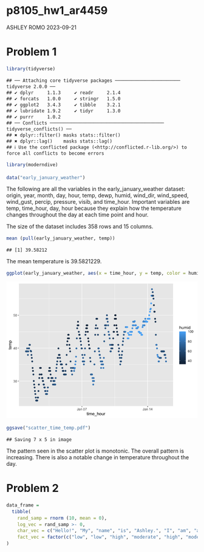 p8105_hw1_ar4459
================
ASHLEY ROMO
2023-09-21

# Problem 1

``` r
library(tidyverse)
```

    ## ── Attaching core tidyverse packages ──────────────────────── tidyverse 2.0.0 ──
    ## ✔ dplyr     1.1.3     ✔ readr     2.1.4
    ## ✔ forcats   1.0.0     ✔ stringr   1.5.0
    ## ✔ ggplot2   3.4.3     ✔ tibble    3.2.1
    ## ✔ lubridate 1.9.2     ✔ tidyr     1.3.0
    ## ✔ purrr     1.0.2     
    ## ── Conflicts ────────────────────────────────────────── tidyverse_conflicts() ──
    ## ✖ dplyr::filter() masks stats::filter()
    ## ✖ dplyr::lag()    masks stats::lag()
    ## ℹ Use the conflicted package (<http://conflicted.r-lib.org/>) to force all conflicts to become errors

``` r
library(moderndive)

data("early_january_weather")
```

The following are all the variables in the early_january_weather
dataset: origin, year, month, day, hour, temp, dewp, humid, wind_dir,
wind_speed, wind_gust, percip, pressure, visib, and time_hour. Important
variables are temp, time_hour, day, hour because they explain how the
temperature changes throughout the day at each time point and hour.

The size of the dataset includes 358 rows and 15 columns.

``` r
mean (pull(early_january_weather, temp))
```

    ## [1] 39.58212

The mean temperature is 39.5821229.

``` r
ggplot(early_january_weather, aes(x = time_hour, y = temp, color = humid)) + geom_point()
```

![](p8105_hw1_ar4459_files/figure-gfm/unnamed-chunk-3-1.png)<!-- -->

``` r
ggsave("scatter_time_temp.pdf")
```

    ## Saving 7 x 5 in image

The pattern seen in the scatter plot is monotonic. The overall pattern
is increasing. There is also a notable change in temperature throughout
the day.

# Problem 2

``` r
data_frame = 
  tibble(
    rand_samp = rnorm (10, mean = 0),
    log_vec = rand_samp >- 0,
    char_vec = c("Hello!", "My", "name", "is", "Ashley.", "I", "am", "a", "master", "student"),
    fact_vec = factor(c("low", "low", "high", "moderate", "high", "moderate", "low", "low", "low", "moderate"))
)
```
